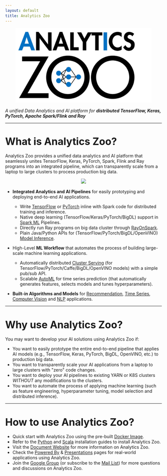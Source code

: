 ```yaml
---
layout: default
title: Analytics Zoo
---
```


<div align="center">
   <p align="center"> <img src="https://github.com/analytics-zoo/analytics-zoo.github.io/blob/master/img/logo.jpg" height=240px; weight=320px;"><br></p>
</div>
      
_A unified Data Analytics and AI platform for **distributed TensorFlow, Keras, PyTorch, Apache Spark/Flink and Ray**_

---

# <font size="6"> What is Analytics Zoo? </font>

Analytics Zoo provides a unified data analytics and AI platform that seamlessly unites TensorFlow, Keras, PyTorch, Spark, Flink and Ray programs into an integrated pipeline, which can transparently scale from a laptop to large clusters to process production big data.

<div align="center">
   <p align="center"> <img src="docs/docs/Image/blockdiagram.jpg" height=240px; weight=718px;"><br></p>
</div>


- **Integrated Analytics and AI Pipelines** for easily prototyping and deploying end-to-end AI applications. 
  - Write [TensorFlow](https://analytics-zoo.github.io/master/#ProgrammingGuide/tensorflow/#tfpark-api) or [PyTorch](https://analytics-zoo.github.io/master/#ProgrammingGuide/pytorch/) inline with Spark code for distributed training and inference.
  - Native deep learning (TensorFlow/Keras/PyTorch/BigDL) support in [Spark ML](https://analytics-zoo.github.io/master/#ProgrammingGuide/nnframes) Pipelines.
  - Directly run Ray programs on big data cluster through [RayOnSpark](https://analytics-zoo.github.io/master/#ProgrammingGuide/rayonspark/). 
  - Plain Java/Python APIs for (TensorFlow/PyTorch/BigDL/OpenVINO) [Model Inference](https://analytics-zoo.github.io/master/#ProgrammingGuide/inference). 

- High-Level **ML Workflow** that automates the process of building large-scale machine learning applications.
  - Automatically distributed [Cluster Serving](https://analytics-zoo.github.io/master/#ClusterServingGuide/ProgrammingGuide) (for TensorFlow/PyTorch/Caffe/BigDL/OpenVINO models) with a simple pub/sub API. 
  - Scalable [AutoML](https://github.com/intel-analytics/analytics-zoo/blob/automl/pyzoo/zoo/automl/README.md) for time series prediction (that automatically generates features, selects models and tunes hyperparameters).

- **Built-in Algorithms and Models** for [Recommendation](https://analytics-zoo.github.io/master/#APIGuide/Models/recommendation/), [Time Series](https://analytics-zoo.github.io/master/#APIGuide/Models/anomaly-detection/), [Computer Vision](https://analytics-zoo.github.io/master/#APIGuide/Models/object-detection/) and [NLP](https://analytics-zoo.github.io/master/#APIGuide/Models/seq2seq/) applications.

---

# <font size="6">Why use Analytics Zoo? </font>

You may want to develop your AI solutions using Analytics Zoo if:
- You want to easily prototype the entire end-to-end pipeline that applies AI models (e.g., TensorFlow, Keras, PyTorch, BigDL, OpenVINO, etc.) to production big data.
- You want to transparently scale your AI applications from a laptop to large clusters with "zero" code changes.
- You want to deploy your AI pipelines to existing YARN or K8S clusters *WITHOUT* any modifications to the clusters.
- You want to automate the process of applying machine learning (such as feature engineering, hyperparameter tuning, model selection and distributed inference). 


---

# <font size="6">How to use Analytics Zoo? </font>

- Quick start with Analytics Zoo using the pre-built [Docker Image](https://analytics-zoo.github.io/master/#DockerUserGuide/index).
- Refer to the [Python](https://analytics-zoo.github.io/master/#PythonUserGuide/install/) and [Scala](https://analytics-zoo.github.io/master/#ScalaUserGuide/install/) installation guides to install Analytics Zoo.
- Visit the [Document Website](https://analytics-zoo.github.io/) for more information on Analytics Zoo.
- Check the [Powered By](https://analytics-zoo.github.io/master/#powered-by/) & [Presentations](https://analytics-zoo.github.io/master/#presentations/) pages for real-world applications using Analytics Zoo.
- Join the [Google Group](https://groups.google.com/forum/#!forum/bigdl-user-group) (or subscribe to the [Mail List](mailto:bigdl-user-group+subscribe@googlegroups.com)) for more questions and discussions on Analytics Zoo.





